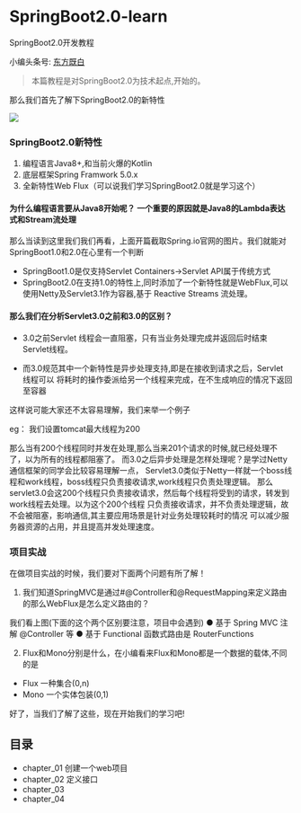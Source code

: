 # SpringBoot2.0-learn
SpringBoot2.0开发教程

小编头条号: [东方既白](https://www.toutiao.com/i6545444061195534851/)

>本篇教程是对SpringBoot2.0为技术起点,开始的。

那么我们首先了解下SpringBoot2.0的新特性

![](http://p3.pstatp.com/large/pgc-image/1523978300020d10534ee70)


### SpringBoot2.0新特性

1. 编程语言Java8+,和当前火爆的Kotlin
2. 底层框架Spring Framwork 5.0.x
3. 全新特性Web Flux（可以说我们学习SpringBoot2.0就是学习这个）


#### 为什么编程语言要从Java8开始呢？ 一个重要的原因就是Java8的Lambda表达式和Stream流处理

那么当读到这里我们我们再看，上面开篇截取Spring.io官网的图片。我们就能对SpringBoot1.0和2.0在心里有一个判断

- SpringBoot1.0是仅支持Servlet Containers->Servlet API属于传统方式
- SpringBoot2.0在支持1.0的特性上,同时添加了一个新特性就是WebFlux,可以使用Netty及Servlet3.1作为容器,基于
   Reactive Streams 流处理。

#### 那么我们在分析Servlet3.0之前和3.0的区别？

- 3.0之前Servlet 线程会一直阻塞，只有当业务处理完成并返回后时结束 Servlet线程。

- 而3.0规范其中一个新特性是异步处理支持,即是在接收到请求之后，Servlet 线程可以
将耗时的操作委派给另一个线程来完成，在不生成响应的情况下返回至容器

这样说可能大家还不太容易理解，我们来举一个例子

eg： 我们设置tomcat最大线程为200

那么当有200个线程同时并发在处理,那么当来201个请求的时候,就已经处理不了，以为所有的线程都阻塞了。
而3.0之后异步处理是怎样处理呢？是学过Netty通信框架的同学会比较容易理解一点，
Servlet3.0类似于Netty一样就一个boss线程和work线程，boss线程只负责接收请求,work线程只负责处理逻辑。
那么servlet3.0会这200个线程只负责接收请求，然后每个线程将受到的请求，转发到work线程去处理。以为这个200个线程
只负责接收请求，并不负责处理逻辑，故不会被阻塞，影响通信,其主要应用场景是针对业务处理较耗时的情况
可以减少服务器资源的占用，并且提高并发处理速度。

### 项目实战


在做项目实战的时候，我们要对下面两个问题有所了解！

1. 我们知道SpringMVC是通过#@Controller和@RequestMapping来定义路由的那么WebFlux是怎么定义路由的？

我们看上图(下面的这个两个区别要注意，项目中会遇到)
  ● 基于 Spring MVC 注解 @Controller 等
  ● 基于 Functional 函数式路由是 RouterFunctions


2. Flux和Mono分别是什么，在小编看来Flux和Mono都是一个数据的载体,不同的是

- Flux  一种集合(0,n)
- Mono  一个实体包装(0,1)


好了，当我们了解了这些，现在开始我们的学习吧!

## 目录

- chapter_01 创建一个web项目
- chapter_02 定义接口
- chapter_03
- chapter_04
